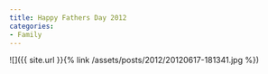 ```yaml
---
title: Happy Fathers Day 2012
categories:
- Family
---
```


![]({{ site.url }}{% link /assets/posts/2012/20120617-181341.jpg %})
